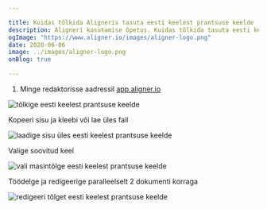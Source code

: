 ```yaml
---

title: Kuidas tõlkida Aligneris tasuta eesti keelest prantsuse keelde
description: Aligneri kasutamise õpetus. Kuidas tõlkida tasuta eesti keelest prantsuse keelde. Aligner on tasuta mugav online tarkvara mitmekeelse sisu haldamiseks.
ogImage: "https://www.aligner.io/images/aligner-logo.png"
date: 2020-06-06
image: ../images/aligner-logo.png
onBlog: true

---
```


1. Minge redaktorisse aadressil [app.aligner.io](https://app.aligner.io "Aligner Appi veebileht")

![tõlkige eesti keelest prantsuse keelde](/howto/aligner-blank-editor.jpeg "tõlkige eesti keelest prantsuse keelde")

Kopeeri sisu ja kleebi või lae üles fail

![laadige sisu üles eesti keelest prantsuse keelde](/howto/aligner-uploaded-document.jpeg "laadige sisu üles eesti keelest prantsuse keelde")

Valige soovitud keel

![vali masintõlge eesti keelest prantsuse keelde](/howto/aligner-language-dropdown.jpeg "vali masintõlge eesti keelest prantsuse keelde")

Töödelge ja redigeerige paralleelselt 2 dokumenti korraga

![redigeeri tõlget eesti keelest prantsuse keelde](/howto/aligner-double-sitded-editor.jpeg "redigeeri tõlget eesti keelest prantsuse keelde")

